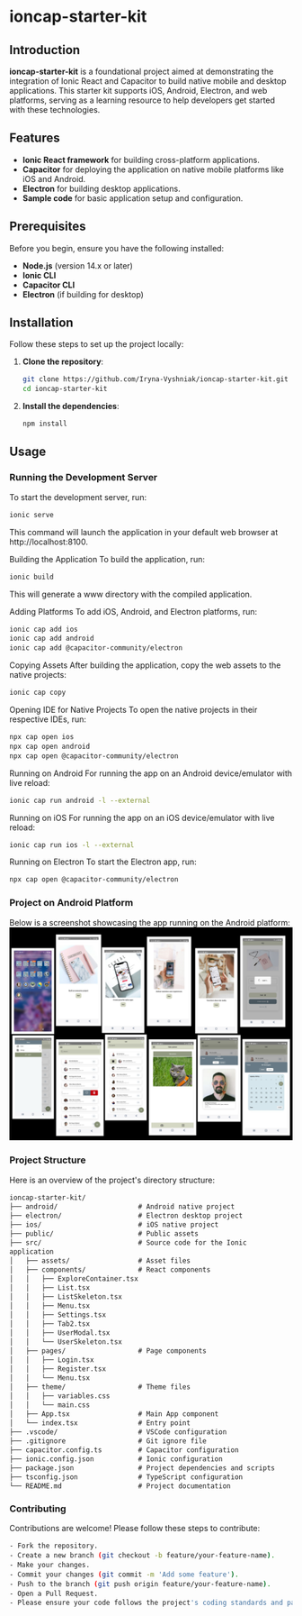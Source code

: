# **ioncap-starter-kit**

## **Introduction**
**ioncap-starter-kit** is a foundational project aimed at demonstrating the integration of Ionic React and Capacitor to build native mobile and desktop applications. This starter kit supports iOS, Android, Electron, and web platforms, serving as a learning resource to help developers get started with these technologies.

## **Features**
- **Ionic React framework** for building cross-platform applications.
- **Capacitor** for deploying the application on native mobile platforms like iOS and Android.
- **Electron** for building desktop applications.
- **Sample code** for basic application setup and configuration.

## **Prerequisites**
Before you begin, ensure you have the following installed:
- **Node.js** (version 14.x or later)
- **Ionic CLI**
- **Capacitor CLI**
- **Electron** (if building for desktop)

## **Installation**
Follow these steps to set up the project locally:

1. **Clone the repository**:
    ```bash
    git clone https://github.com/Iryna-Vyshniak/ioncap-starter-kit.git
    cd ioncap-starter-kit
    ```

2. **Install the dependencies**:
    ```bash
    npm install
    ```

## **Usage**

### **Running the Development Server**
To start the development server, run:
```bash
ionic serve
 ```
This command will launch the application in your default web browser at http://localhost:8100.


Building the Application
To build the application, run:

```bash
ionic build
```

This will generate a www directory with the compiled application.

Adding Platforms
To add iOS, Android, and Electron platforms, run:

```bash
ionic cap add ios
ionic cap add android
ionic cap add @capacitor-community/electron
```

Copying Assets
After building the application, copy the web assets to the native projects:

```bash
ionic cap copy
```

Opening IDE for Native Projects
To open the native projects in their respective IDEs, run:

```bash
npx cap open ios
npx cap open android
npx cap open @capacitor-community/electron
```

Running on Android
For running the app on an Android device/emulator with live reload:

```bash
ionic cap run android -l --external
```
Running on iOS
For running the app on an iOS device/emulator with live reload:

```bash
ionic cap run ios -l --external
```

Running on Electron
To start the Electron app, run:

```bash
npx cap open @capacitor-community/electron
```

### **Project on Android Platform**
Below is a screenshot showcasing the app running on the Android platform:
![Screenshot](/assets/screenshots/collage.jpg)

### **Project Structure**
Here is an overview of the project's directory structure:

```plaintext
ioncap-starter-kit/
├── android/                    # Android native project
├── electron/                   # Electron desktop project
├── ios/                        # iOS native project
├── public/                     # Public assets
├── src/                        # Source code for the Ionic application
│   ├── assets/                 # Asset files
│   ├── components/             # React components
│   │   ├── ExploreContainer.tsx
│   │   ├── List.tsx
│   │   ├── ListSkeleton.tsx
│   │   ├── Menu.tsx
│   │   ├── Settings.tsx
│   │   ├── Tab2.tsx
│   │   ├── UserModal.tsx
│   │   └── UserSkeleton.tsx
│   ├── pages/                  # Page components
│   │   ├── Login.tsx
│   │   ├── Register.tsx
│   │   └── Menu.tsx
│   ├── theme/                  # Theme files
│   │   ├── variables.css
│   │   └── main.css
│   ├── App.tsx                 # Main App component
│   └── index.tsx               # Entry point
├── .vscode/                    # VSCode configuration
├── .gitignore                  # Git ignore file
├── capacitor.config.ts         # Capacitor configuration
├── ionic.config.json           # Ionic configuration
├── package.json                # Project dependencies and scripts
├── tsconfig.json               # TypeScript configuration
└── README.md                   # Project documentation

```

### **Contributing**
Contributions are welcome! Please follow these steps to contribute:

``` bash
- Fork the repository.
- Create a new branch (git checkout -b feature/your-feature-name).
- Make your changes.
- Commit your changes (git commit -m 'Add some feature').
- Push to the branch (git push origin feature/your-feature-name).
- Open a Pull Request.
- Please ensure your code follows the project's coding standards and passes all tests.
```

